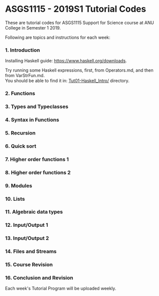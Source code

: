 # ASGS1115 - 2019S1 Tutorial Codes

These are tutorial codes for ASGS1115 Support for Science course at ANU College in Semester 1 2019.

Following are topics and instructions for each week:

### 1. Introduction
  
  Installing Haskell guide: https://www.haskell.org/downloads.
  
  Try running some Haskell expressions, first, from Operators.md, and then from VarStrFun.md.  
  You should be able to find it in: [Tut01-Haskell_Intro/](https://github.com/ATanggara/ANUCollege-2019S1-ASGS1115-Tutorial/tree/master/Tut01-Haskell_Intro) directory.

### 2. Functions
### 3. Types and Typeclasses
### 4. Syntax in Functions
### 5. Recursion
### 6. Quick sort
### 7. Higher order functions 1
### 8. Higher order functions 2
### 9. Modules
### 10. Lists
### 11. Algebraic data types
### 12. Input/Output 1
### 13. Input/Output 2
### 14. Files and Streams
### 15. Course Revision 
### 16. Conclusion and Revision

Each week's Tutorial Program will be uploaded weekly.
